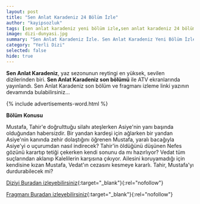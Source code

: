 ```yaml
---
layout: post
title: "Sen Anlat Karadeniz 24 Bölüm İzle"
author: "kayipsozluk"
tags: [sen anlat karadeniz yeni bölüm izle,sen anlat karadeniz 24 bölüm]
image: dizi-dunyasi.jpg
summary: "Sen Anlat Karadeniz İzle. Sen Anlat Karadeniz Yeni Bölüm İzle. Sen Anlat Karadeniz Son Bölüm İzle. Sen Anlat Karadeniz 24. Bölüm İzle"
category: "Yerli Dizi"
selected: false  
hide: true
---
```


**Sen Anlat Karadeniz**, yaz sezonunun reytingi en yüksek, sevilen dizilerinden biri. **Sen Anlat Karadeniz son bölümü** ile ATV ekranlarında yayınlandı. Sen Anlat Karadeniz son bölüm ve fragmanı izleme linki yazının devamında bulabilirsiniz...

{% include advertisements-word.html %}


**Bölüm Konusu**

Mustafa, Tahir'e doğrulttuğu silahı ateşlerken Asiye'nin yanı başında olduğundan habersizdir. Bir yandan kardeşi için ağlarken bir yandan Asiye'nin kanında zehir dolaştığını öğrenen Mustafa, yaralı bacağıyla Asiye'yi o uçurumdan nasıl indirecek? Tahir'in öldüğünü düşünen Nefes gözünü karartıp tetiği çekerken kendi sonunu da mı hazırlıyor? Vedat tüm suçlarından aklanıp Kalelilerin karşısına çıkıyor. Ailesini koruyamadığı için kendisine kızan Mustafa, Vedat'ın cezasını kesmeye kararlı. Tahir, Mustafa'yı durdurabilecek mi?

[Diziyi Buradan izleyebilirsiniz](https://www.atv.com.tr/webtv/sen-anlat-karadeniz/bolum/24?id=6c8b9a8d-5252-41d5-807d-641a679d7b12){:target="_blank"}{:rel="nofollow"}

[Fragmanı Buradan izleyebilirsiniz](https://www.atv.com.tr/webtv/sen-anlat-karadeniz/fragman/24?id=f45201fe-5dee-4e9f-8658-fd4a97873db5){:target="_blank"}{:rel="nofollow"}

